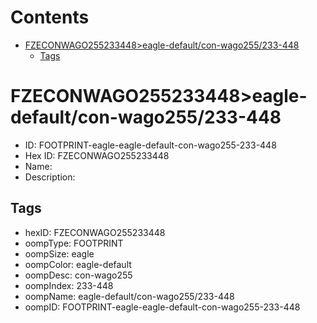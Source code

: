 



Contents
========

* [FZECONWAGO255233448>eagle-default/con-wago255/233-448](#fzeconwago255233448eagle-defaultcon-wago255233-448)
	* [Tags](#tags)

# FZECONWAGO255233448>eagle-default/con-wago255/233-448

- ID: FOOTPRINT-eagle-eagle-default-con-wago255-233-448
- Hex ID: FZECONWAGO255233448
- Name: 
- Description: 

## Tags

- hexID: FZECONWAGO255233448
- oompType: FOOTPRINT
- oompSize: eagle
- oompColor: eagle-default
- oompDesc: con-wago255
- oompIndex: 233-448
- oompName: eagle-default/con-wago255/233-448
- oompID: FOOTPRINT-eagle-eagle-default-con-wago255-233-448
